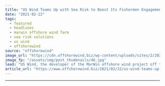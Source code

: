 ```yaml
---
title: "US Wind Teams Up with Sea Risk to Boost Its Fishermen Engagement Efforts"
date: "2021-02-22"
tags: 
  - featured
  - headlines
  - marwin offshore wind farm
  - sea risk solutions
  - us wind
  - offshorewind
source: "offshorewind"
image_url: "https://cdn.offshorewind.biz/wp-content/uploads/sites/2/2021/02/22161003/Wolfgang_Rain_SRS.jpg"
image_fp: "/assets/img/post_thumbnails/46.jpg"
lead: "US Wind, the developer of the MarWin offshore wind project off the coast of"
article_url: "https://www.offshorewind.biz/2021/02/22/us-wind-teams-up-with-sea-risk-to-boost-its-fishermen-engagement-efforts/"
---
```


---
